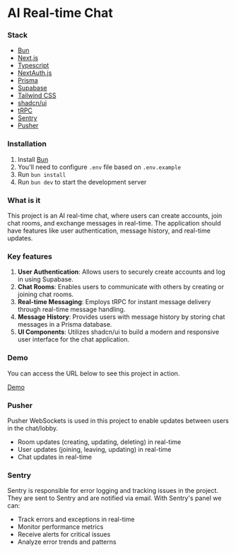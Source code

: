 # AI Real-time Chat

### Stack

- [Bun](https://bun.sh)
- [Next.js](https://nextjs.org)
- [Typescript](https://www.typescriptlang.org)
- [NextAuth.js](https://next-auth.js.org)
- [Prisma](https://prisma.io)
- [Supabase](https://supabase.io)
- [Tailwind CSS](https://tailwindcss.com)
- [shadcn/ui](https://ui.shadcn.com)
- [tRPC](https://trpc.io)
- [Sentry](https://sentry.io)
- [Pusher](https://pusher.com)

### Installation

1. Install [Bun](https://bun.sh)
2. You'll need to configure `.env` file based on `.env.example`
3. Run `bun install`
4. Run `bun dev` to start the development server

### What is it

This project is an AI real-time chat, where users can create accounts, join chat rooms, and exchange messages in real-time. The application should have features like user authentication, message history, and real-time updates.

### Key features

1. **User Authentication**: Allows users to securely create accounts and log in using Supabase.
2. **Chat Rooms**: Enables users to communicate with others by creating or joining chat rooms.
3. **Real-time Messaging**: Employs tRPC for instant message delivery through real-time message handling.
4. **Message History**: Provides users with message history by storing chat messages in a Prisma database.
5. **UI Components**: Utilizes shadcn/ui to build a modern and responsive user interface for the chat application.

### Demo

You can access the URL below to see this project in action.

[Demo](https://ai-realtime-chat-gold.vercel.app/sign-in)

### Pusher

Pusher WebSockets is used in this project to enable updates between users in the chat/lobby.

- Room updates (creating, updating, deleting) in real-time
- User updates (joining, leaving, updating) in real-time
- Chat updates in real-time

### Sentry

Sentry is responsible for error logging and tracking issues in the project. They are sent to Sentry and are notified via email. With Sentry's panel we can:

- Track errors and exceptions in real-time
- Monitor performance metrics
- Receive alerts for critical issues
- Analyze error trends and patterns
